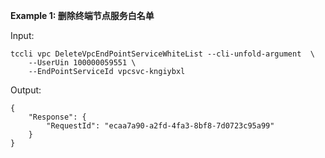 **Example 1: 删除终端节点服务白名单**



Input: 

```
tccli vpc DeleteVpcEndPointServiceWhiteList --cli-unfold-argument  \
    --UserUin 100000059551 \
    --EndPointServiceId vpcsvc-kngiybxl
```

Output: 
```
{
    "Response": {
        "RequestId": "ecaa7a90-a2fd-4fa3-8bf8-7d0723c95a99"
    }
}
```

